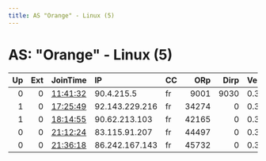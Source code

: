 ```yaml
---
title: AS "Orange" - Linux (5)
---
```


# AS: "Orange" - Linux (5)

|   Up |   Ext | JoinTime                                                                                            | IP             | CC   |   ORp |   Dirp | Version   | Contact   | Nickname      |   eFamMembers |
|-----:|------:|:----------------------------------------------------------------------------------------------------|:---------------|:-----|------:|-------:|:----------|:----------|:--------------|--------------:|
|    0 |     0 | [11:41:32](https://metrics.torproject.org/rs.html#details/EF6EBBDA13E7A349D8C4AE3D72351C95105157E0) | 90.4.215.5     | fr   |  9001 |   9030 | 0.3.3.9   | None      | mental        |             1 |
|    1 |     0 | [17:25:49](https://metrics.torproject.org/rs.html#details/BC471BC49D6FF074280D617362444ED31A1589CC) | 92.143.229.216 | fr   | 34274 |      0 | 0.3.2.10  | None      | UbuntuCore239 |             1 |
|    1 |     0 | [18:14:55](https://metrics.torproject.org/rs.html#details/7533565550D51C660C18C6E65B3FCBCE88B60158) | 90.62.213.103  | fr   | 42165 |      0 | 0.3.2.10  | None      | UbuntuCore239 |             1 |
|    0 |     0 | [21:12:24](https://metrics.torproject.org/rs.html#details/9C5EACDBD9B02098B20D47C6C0D710C305A25194) | 83.115.91.207  | fr   | 44497 |      0 | 0.3.2.10  | None      | UbuntuCore239 |             1 |
|    0 |     0 | [21:36:18](https://metrics.torproject.org/rs.html#details/FF993FEE9A5AF1C57552468C4CEFB35B5F2B1A79) | 86.242.167.143 | fr   | 45732 |      0 | 0.3.2.10  | None      | UbuntuCore239 |             1 |
